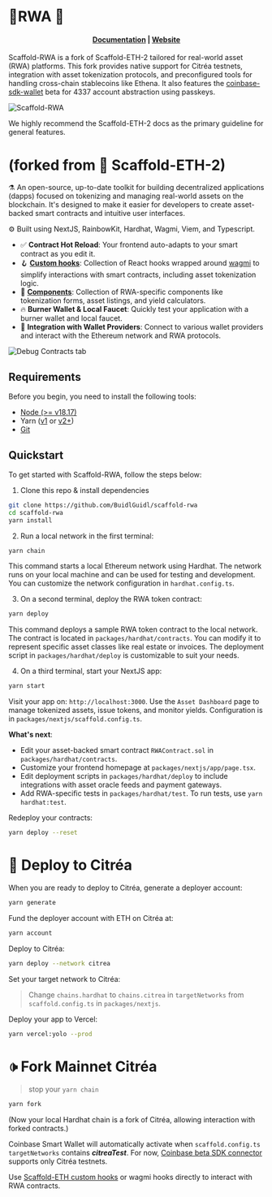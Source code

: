 # 🗼️RWA 🔵

<h4 align="center">
  <a href="https://docs.scaffoldeth.io">Documentation</a> |
  <a href="https://scaffoldeth.io">Website</a>
</h4>

Scaffold-RWA is a fork of Scaffold-ETH-2 tailored for real-world asset (RWA) platforms. This fork provides native support for Citréa testnets, integration with asset tokenization protocols, and preconfigured tools for handling cross-chain stablecoins like Ethena. It also features the [coinbase-sdk-wallet](https://github.com/coinbase/coinbase-wallet-sdk/) beta for 4337 account abstraction using passkeys.

![Scaffold-RWA](https://github.com/damianmarti/se-2/assets/466652/eac667a7-68fb-4f69-a427-126f7de4114d)

We highly recommend the Scaffold-ETH-2 docs as the primary guideline for general features.

# (forked from 🗼 Scaffold-ETH-2)

⚗️ An open-source, up-to-date toolkit for building decentralized applications (dapps) focused on tokenizing and managing real-world assets on the blockchain. It's designed to make it easier for developers to create asset-backed smart contracts and intuitive user interfaces.

⚙️ Built using NextJS, RainbowKit, Hardhat, Wagmi, Viem, and Typescript.

- ✅ **Contract Hot Reload**: Your frontend auto-adapts to your smart contract as you edit it.
- 🪝 **[Custom hooks](https://docs.scaffoldeth.io/hooks/)**: Collection of React hooks wrapped around [wagmi](https://wagmi.sh/) to simplify interactions with smart contracts, including asset tokenization logic.
- 🧱 [**Components**](https://docs.scaffoldeth.io/components/): Collection of RWA-specific components like tokenization forms, asset listings, and yield calculators.
- 🔥 **Burner Wallet & Local Faucet**: Quickly test your application with a burner wallet and local faucet.
- 🔐 **Integration with Wallet Providers**: Connect to various wallet providers and interact with the Ethereum network and RWA protocols.

![Debug Contracts tab](https://github.com/damianmarti/se-2/assets/466652/672d178c-38c9-4c9a-953d-d36acf08f3cd)

## Requirements

Before you begin, you need to install the following tools:

- [Node (>= v18.17)](https://nodejs.org/en/download/)
- Yarn ([v1](https://classic.yarnpkg.com/en/docs/install/) or [v2+](https://yarnpkg.com/getting-started/install))
- [Git](https://git-scm.com/downloads)

## Quickstart

To get started with Scaffold-RWA, follow the steps below:

1. Clone this repo & install dependencies

```bash
git clone https://github.com/BuidlGuidl/scaffold-rwa
cd scaffold-rwa
yarn install
```

2. Run a local network in the first terminal:

```bash
yarn chain
```

This command starts a local Ethereum network using Hardhat. The network runs on your local machine and can be used for testing and development. You can customize the network configuration in `hardhat.config.ts`.

3. On a second terminal, deploy the RWA token contract:

```bash
yarn deploy
```

This command deploys a sample RWA token contract to the local network. The contract is located in `packages/hardhat/contracts`. You can modify it to represent specific asset classes like real estate or invoices. The deployment script in `packages/hardhat/deploy` is customizable to suit your needs.

4. On a third terminal, start your NextJS app:

```bash
yarn start
```

Visit your app on: `http://localhost:3000`. Use the `Asset Dashboard` page to manage tokenized assets, issue tokens, and monitor yields. Configuration is in `packages/nextjs/scaffold.config.ts`.

**What's next**:

- Edit your asset-backed smart contract `RWAContract.sol` in `packages/hardhat/contracts`.
- Customize your frontend homepage at `packages/nextjs/app/page.tsx`.
- Edit deployment scripts in `packages/hardhat/deploy` to include integrations with asset oracle feeds and payment gateways.
- Add RWA-specific tests in `packages/hardhat/test`. To run tests, use `yarn hardhat:test`.

Redeploy your contracts:

```bash
yarn deploy --reset
```

# 🔵 Deploy to Citréa

When you are ready to deploy to Citréa, generate a deployer account: 

```bash
yarn generate
```

Fund the deployer account with ETH on Citréa at:

```bash
yarn account
```

Deploy to Citréa:

```bash
yarn deploy --network citrea 
```

Set your target network to Citréa:

> Change `chains.hardhat` to `chains.citrea` in `targetNetworks` from `scaffold.config.ts` in `packages/nextjs`.

Deploy your app to Vercel:

```bash
yarn vercel:yolo --prod
```

# 🕩️ Fork Mainnet Citréa

> stop your `yarn chain`

```bash
yarn fork
```

(Now your local Hardhat chain is a fork of Citréa, allowing interaction with forked contracts.)


Coinbase Smart Wallet will automatically activate when `scaffold.config.ts` `targetNetworks` contains ***citreaTest***. For now, [Coinbase beta SDK connector](https://github.com/coinbase/coinbase-wallet-sdk/blob/master/packages/wallet-sdk/docs/v4_with_wagmi.md) supports only Citréa testnets.

Use [Scaffold-ETH custom hooks](https://docs.scaffoldeth.io/hooks/) or wagmi hooks directly to interact with RWA contracts.


